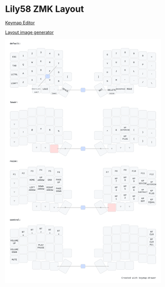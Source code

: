 # Lily58 ZMK Layout
[Keymap Editor](https://nickcoutsos.github.io/keymap-editor/)

[Layout image generator](https://keymap-drawer.streamlit.app/)

![](/docs/keymap.svg)
